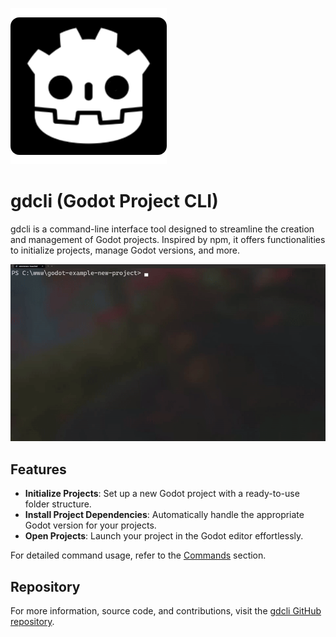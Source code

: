 ![gdcli Logo](assets/icon.png)

# gdcli (Godot Project CLI)

gdcli is a command-line interface tool designed to streamline the creation and management of Godot projects. Inspired by npm, it offers functionalities to initialize projects, manage Godot versions, and more.

![command init](/assets/gdcli_init.gif)

## Features

- **Initialize Projects**: Set up a new Godot project with a ready-to-use folder structure.
- **Install Project Dependencies**: Automatically handle the appropriate Godot version for your projects.
- **Open Projects**: Launch your project in the Godot editor effortlessly.

For detailed command usage, refer to the [Commands](commands/init.md) section.

## Repository

For more information, source code, and contributions, visit the [gdcli GitHub repository](https://github.com/IgorBayerl/gdcli).
